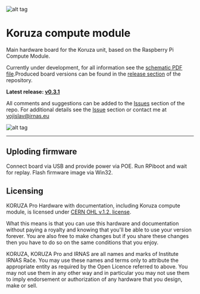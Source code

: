 ![alt tag](https://github.com/IRNAS/koruza-compute-module/blob/board_0.2/pics/koruza-logo-colour-med.png)

# Koruza compute module

Main hardware board for the Koruza unit, based on the Raspberry Pi Compute Module.

Currently under development, for all information see the [schematic PDF file](https://github.com/IRNAS/koruza-compute-module/blob/board_0.2/koruza-compute-module-board/koruza-compute-module-board.pdf).Produced board versions can be found in the [release section](https://github.com/IRNAS/koruza-compute-module/releases) of the repository.

**Latest release: [v0.3.1](https://github.com/IRNAS/koruza-compute-module/releases/tag/v0.3.1)**


All comments and suggestions can be added to the [Issues](https://github.com/IRNAS/koruza-compute-module/issues) section of the repo. For additional details see the [Issue](https://github.com/IRNAS/koruza-compute-module/issues) section or contact me at vojislav@irnas.eu

![alt tag](https://github.com/IRNAS/koruza-compute-module/blob/board_0.2/pics/DSC_7144.jpg)

---
## Uploding firmware

Connect board via USB and provide power via POE. Run RPiboot and wait for replay. Flash firmware image via Win32. 

## Licensing

KORUZA Pro Hardware with documentation, including Koruza compute module, is licensed under [CERN OHL v.1.2. license](https://www.ohwr.org/licenses/cern-ohl/license_versions/v1.2).

What this means is that you can use this hardware and documentation without paying a royalty and knowing that you'll be able to use your version forever. You are also free to make changes but if you share these changes then you have to do so on the same conditions that you enjoy.

KORUZA, KORUZA Pro and IRNAS are all names and marks of Institute IRNAS Rače. You may use these names and terms only to attribute the appropriate entity as required by the Open Licence referred to above. You may not use them in any other way and in particular you may not use them to imply endorsement or authorization of any hardware that you design, make or sell.
